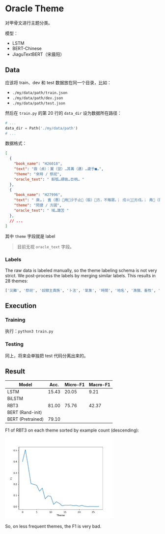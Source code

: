 # Oracle Theme

对甲骨文进行主题分类。

模型：
- LSTM
- BERT-Chinese
- JiaguTextBERT（宋晨阳）

## Data


应该将 train、dev 和 test 数据放在同一个目录，比如：

- `./my/data/path/train.json`
- `./my/data/path/dev.json`
- `./my/data/path/test.json`

然后在 `train.py` 的第 20 行的 `data_dir` 设为数据所在路径：

```python
# ...
data_dir = Path('./my/data/path')
# ...
```


数据格式：

```json
[
  {
    "book_name": "H26018",
    "text": "鼎（貞）：翼（翌）…其冓（遘）…歲于■…",
    "theme": "來時 / 祭祀",
    "oracle_text": " 嗀瓠…磦昅…厺枂… "
  },
  {
    "book_name": "H27996",
    "text": " 庚…； 叀（惠）用沙于止（翦）方，不雉眾。； 戍※方戍。； 弗（翦）。； 戍…（翦）。",
    "theme": "問捷 / 方國",
    "oracle_text": " 域…譫笘 "
  },
  // ...
]
```

其中 `theme` 字段就是 label

> 目前无视 `oracle_text` 字段。

### Labels

The raw data is labeled manually, so the theme labeling schema is not very strict. We post-process the labels by merging similar labels. This results in 28 themes:

```python
['災難', '祭祀', '奴隸主貴族', '卜法', '氣象', '時間', '地名', '漁獵、畜牧', '人名', '方域', '戰爭', '吉凶、夢幻', '鬼神崇拜', '刑法', '死喪', '農業', '音樂', '飲食', '生育', '官吏', '居住', '貢納', '疾病', '文字', '軍隊', '天文', '奴隸和平民', '交通']
```


## Execution

### Training

执行：`python3 train.py`

### Testing

同上，将来会单独把 test 代码分离出来的。


## Result

Model               | Acc.  | Micro-F1 | Macro-F1
---                 | ---   | ---      | ---
LSTM                | 15.43 |  20.05   | 9.21
BiLSTM              | 
RBT3                | 81.00 | 75.76    | 42.37
BERT (Rand-init)    | 
BERT (Pretrained)   | 79.10 |



F1 of RBT3 on each theme sorted by example count (descending):

<img src="./images/f1_theme.png" style="width: 70%">

So, on less frequent themes, the F1 is very bad.

